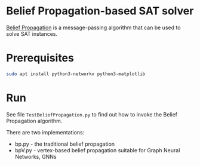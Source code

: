 # Belief Propagation-based SAT solver

[Belief Propagation](https://en.wikipedia.org/wiki/Belief_propagation) is a message-passing algorithm that can be used to solve SAT instances.

# Prerequisites

```bash
sudo apt install python3-networkx python3-matplotlib
```

# Run
See file `TestBeliefPropagation.py` to find out how to invoke the Belief Propagation algorithm.

There are two implementations:
* bp.py - the traditional belief propagation
* bpV.py - vertex-based belief propagation suitable for Graph Neural Networks, GNNs

